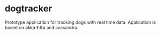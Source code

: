 # dogtracker
Prototype application for tracking dogs with real time data. Application is based on akka-http and cassandra.

